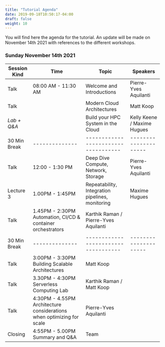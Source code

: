 ```yaml
---
title: "Tutorial Agenda"
date: 2019-09-18T10:50:17-04:00
draft: false
weight: 10
---
```


You will find here the agenda for the tutorial. An update will be made on November 14th 2021 with references to the different workshops.

### Sunday November 14th 2021

| Session Kind | Time                                                                  | Topic                                                                | Speakers                                   |
| ------------ | --------------------------------------------------------------------- | -------------------------------------------------------------------- | ------------------------------------------ |
| Talk         | 08:00 AM - 11:30 AM                                                   | Welcome and Introductions                                            | Pierre-Yves Aquilanti                      |
| Talk         |                                                                       | Modern Cloud Architectures                                           | Matt Koop                                  |
| *Lab + Q&A*  |                                                                       | Build your HPC System in the Cloud                                   | Kelly Keene / Maxime Hugues                |
| 30 Min Break | \-\-\-\-\-\-\-\-\-\-\-\---                                            | \-\-\-\-\-\-\-\-\-\-\-\-\-\-\-\-\-\-\-\-\-\-\-\-\-\-\-\-\-\-\-\-\--- | \-\-\-\-\-\-\-\-\-\-\-\-\-\-\-\-\-\-\-\-\- |
| Talk         | 12:00 - 1:30 PM                                                       | Deep Dive Compute, Network, Storage                                  | Pierre-Yves Aquilanti                      |
| Lecture 3    | 1.00PM - 1:45PM                                                       | Repeatability, Integration pipelines, monitoring                     | Maxime Hugues                              |
| Talk         | 1.45PM - 2:30PM	Automation, CI/CD & container orchestrators           | Karthik Raman / Pierre-Yves Aquilanti                                |                                            |
| 30 Min Break | \-\-\-\-\-\-\-\-\-\-\-\---                                            | \-\-\-\-\-\-\-\-\-\-\-\-\-\-\-\-\-\-\-\-\-\-\-\-\-\-\-\-\-\-\-\-\--- | \-\-\-\-\-\-\-\-\-\-\-\-\-\-\-\-\-\-\-\-\- |
| Talk         | 3:00PM - 3:30PM	Building Scalable Architectures                       | Matt Koop                                                            |                                            |
| Talk         | 3.30PM - 4:30PM	Serverless Computing Lab                              | Karthik Raman / Matt Koop                                            |                                            |
| Talk         | 4:30PM - 4.55PM	Architecture considerations when optimizing for scale | Pierre-Yves Aquilanti                                                |                                            |
| Closing      | 4:55PM - 5.00PM	Summary and Q&A                                       | Team                                                                 |                                            |
